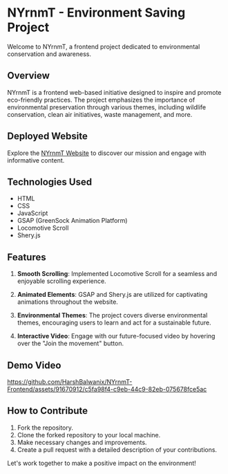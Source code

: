 # NYrnmT - Environment Saving Project

Welcome to NYrnmT, a frontend project dedicated to environmental conservation and awareness.

## Overview

NYrnmT is a frontend web-based initiative designed to inspire and promote eco-friendly practices. The project emphasizes the importance of environmental preservation through various themes, including wildlife conservation, clean air initiatives, waste management, and more.

## Deployed Website

Explore the [NYrnmT Website](https://harshbalwanix.github.io/NYrnmT-Frontend/) to discover our mission and engage with informative content.

## Technologies Used

- HTML
- CSS
- JavaScript
- GSAP (GreenSock Animation Platform)
- Locomotive Scroll
- Shery.js

## Features

1. **Smooth Scrolling**: Implemented Locomotive Scroll for a seamless and enjoyable scrolling experience.

2. **Animated Elements**: GSAP and Shery.js are utilized for captivating animations throughout the website.

3. **Environmental Themes**: The project covers diverse environmental themes, encouraging users to learn and act for a sustainable future.

4. **Interactive Video**: Engage with our future-focused video by hovering over the "Join the movement" button.

## Demo Video


https://github.com/HarshBalwanix/NYrnmT-Frontend/assets/91670912/c5fa98f4-c9eb-44c9-82eb-075678fce5ac




## How to Contribute

1. Fork the repository.
2. Clone the forked repository to your local machine.
3. Make necessary changes and improvements.
4. Create a pull request with a detailed description of your contributions.

Let's work together to make a positive impact on the environment!
